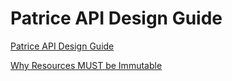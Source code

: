 # Patrice API Design Guide

[Patrice API Design Guide](patrice-api-design-guide.md)

[Why Resources MUST be Immutable](why-resources-must-be-immuatble.md)
